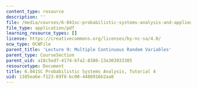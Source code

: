 ```yaml
---
content_type: resource
description: ''
file: /media/courses/6-041sc-probabilistic-systems-analysis-and-applied-probability-fall-2013/1385ea6ef12369f8bc004488916b2aa8_MIT6_041SCF13_tut04.pdf
file_type: application/pdf
learning_resource_types: []
license: https://creativecommons.org/licenses/by-nc-sa/4.0/
ocw_type: OCWFile
parent_title: 'Lecture 9: Multiple Continuous Random Variables'
parent_type: CourseSection
parent_uid: a18c5ed7-4174-bfa2-8380-13a303933305
resourcetype: Document
title: 6.041SC Probabilistic Systems Analysis, Tutorial 4
uid: 1385ea6e-f123-69f8-bc00-4488916b2aa8
---
```

